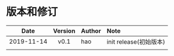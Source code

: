 # 版本和修订 #

| Date       | Version   |  Author    | Note  |
| --------   | :-----:   | :----      | :---- |
| 2019-11-14 | v0.1      | hao        | init release(初始版本) |
|            |           |            | |
